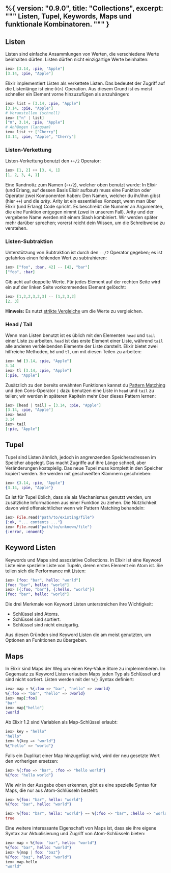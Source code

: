 %{
  version: "0.9.0",
  title: "Collections",
  excerpt: """
  Listen, Tupel, Keywords, Maps und funktionale Kombinatoren.
  """
}
---

## Listen

Listen sind einfache Ansammlungen von Werten, die verschiedene Werte beinhalten dürfen. Listen dürfen nicht einzigartige Werte beinhalten:

```elixir
iex> [3.14, :pie, "Apple"]
[3.14, :pie, "Apple"]
```

Elixir implementiert Listen als verkettete Listen. Das bedeutet der Zugriff auf die Listenlänge ist eine `O(n)` Operation. Aus diesem Grund ist es meist schneller ein Element vorne hinzuzufügen als anzuhängen:

```elixir
iex> list = [3.14, :pie, "Apple"]
[3.14, :pie, "Apple"]
# Voranstellen (schnell)
iex> ["π" | list]
["π", 3.14, :pie, "Apple"]
# Anhängen (langsam)
iex> list ++ ["Cherry"]
[3.14, :pie, "Apple", "Cherry"]
```

### Listen-Verkettung

Listen-Verkettung benutzt den `++/2` Operator:

```elixir
iex> [1, 2] ++ [3, 4, 1]
[1, 2, 3, 4, 1]
```

Eine Randnotiz zum Namen (`++/2`), welcher oben benutzt wurde: In Elixir (und Erlang, auf dessen Basis Elixir aufbaut) muss eine Funktion oder Operator zwei Komponenten haben: Den Namen, welcher du ihr/ihm gibst (hier `++`) und die _arity_. Arity ist ein essentielles Konzept, wenn man über Elixir (und Erlang) Code spricht. Es beschreibt die Nummer an Argumenten, die eine Funktion entgegen nimmt (zwei in unserem Fall). Arity und der vergebene Name werden mit einem Slash kombiniert. Wir werden später mehr darüber sprechen; vorerst reicht dein Wissen, um die Schreibweise zu verstehen.

### Listen-Subtraktion

Unterstützung von Subtraktion ist durch den `--/2` Operator gegeben; es ist gefahrlos einen fehlenden Wert zu subtrahieren:

```elixir
iex> ["foo", :bar, 42] -- [42, "bar"]
["foo", :bar]
```

Gib acht auf doppelte Werte. Für jedes Element auf der rechten Seite wird ein auf der linken Seite vorkommendes Element gelöscht:

```elixir
iex> [1,2,2,3,2,3] -- [1,2,3,2]
[2, 3]
```

**Hinweis:** Es nutzt [strikte Vergleiche](/de/lessons/basics/basics#comparison) um die Werte zu vergleichen.

### Head / Tail

Wenn man Listen benutzt ist es üblich mit den Elementen `head` und `tail` einer Liste zu arbeiten. `head` ist das erste Element einer Liste, während `tail` alle anderen verbleibenden Elemente der Liste darstellt. Elixir bietet zwei hilfreiche Methoden, `hd` und `tl`, um mit diesen Teilen zu arbeiten:

```elixir
iex> hd [3.14, :pie, "Apple"]
3.14
iex> tl [3.14, :pie, "Apple"]
[:pie, "Apple"]
```

Zusätzlich zu den bereits erwähnten Funktionen kannst du [Pattern Matching](/de/lessons/basics/pattern_matching) und den Cons-Operator `|` dazu benutzen eine Liste in `head` und `tail` zu teilen; wir werden in späteren Kapiteln mehr über dieses Pattern lernen:

```elixir
iex> [head | tail] = [3.14, :pie, "Apple"]
[3.14, :pie, "Apple"]
iex> head
3.14
iex> tail
[:pie, "Apple"]
```

## Tupel

Tupel sind Listen ähnlich, jedoch in angrenzenden Speicheradressen im Speicher abgelegt. Das macht Zugriffe auf ihre Länge schnell, aber Veränderungen kostspielig. Das neue Tupel muss komplett in den Speicher kopiert werden. Sie werden mit geschweiften Klammern geschrieben:

```elixir
iex> {3.14, :pie, "Apple"}
{3.14, :pie, "Apple"}
```

Es ist für Tupel üblich, dass sie als Mechanismus genutzt werden, um zusätzliche Informationen aus einer Funktion zu ziehen. Die Nützlichkeit davon wird offensichtlicher wenn wir Pattern Matching behandeln:

```elixir
iex> File.read("path/to/existing/file")
{:ok, "... contents ..."}
iex> File.read("path/to/unknown/file")
{:error, :enoent}
```

## Keyword Listen

Keywords und Maps sind assoziative Collections. In Elixir ist eine Keyword Liste eine spezielle Liste von Tupeln, deren erstes Element ein Atom ist. Sie teilen sich die Performance mit Listen:

```elixir
iex> [foo: "bar", hello: "world"]
[foo: "bar", hello: "world"]
iex> [{:foo, "bar"}, {:hello, "world"}]
[foo: "bar", hello: "world"]
```

Die drei Merkmale von Keyword Listen unterstreichen ihre Wichtigkeit:

+ Schlüssel sind Atoms.
+ Schlüssel sind sortiert.
+ Schlüssel sind nicht einzigartig.

Aus diesen Gründen sind Keyword Listen die am meist genutzten, um Optionen an Funktionen zu übergeben.

## Maps

In Elixir sind Maps der Weg um einen Key-Value Store zu implementieren. Im Gegensatz zu Keyword Listen erlauben Maps jeden Typ als Schlüssel und sind nicht sortiert. Listen werden mit der `%{}` Syntax definiert:

```elixir
iex> map = %{:foo => "bar", "hello" => :world}
%{:foo => "bar", "hello" => :world}
iex> map[:foo]
"bar"
iex> map["hello"]
:world
```

Ab Elixir 1.2 sind Variablen als Map-Schlüssel erlaubt:

```elixir
iex> key = "hello"
"hello"
iex> %{key => "world"}
%{"hello" => "world"}
```

Falls ein Duplikat einer Map hinzugefügt wird, wird der neu gesetzte Wert den vorherigen ersetzen:

```elixir
iex> %{:foo => "bar", :foo => "hello world"}
%{foo: "hello world"}
```

Wie wir in der Ausgabe oben erkennen, gibt es eine spezielle Syntax für Maps, die nur aus Atom-Schlüsseln besteht:

```elixir
iex> %{foo: "bar", hello: "world"}
%{foo: "bar", hello: "world"}

iex> %{foo: "bar", hello: "world"} == %{:foo => "bar", :hello => "world"}
true
```

Eine weitere interessante Eigenschaft von Maps ist, dass sie ihre eigene Syntax zur Aktualisierung und Zugriff von Atom-Schlüsseln bieten:

```elixir
iex> map = %{foo: "bar", hello: "world"}
%{foo: "bar", hello: "world"}
iex> %{map | foo: "baz"}
%{foo: "baz", hello: "world"}
iex> map.hello
"world"
```
